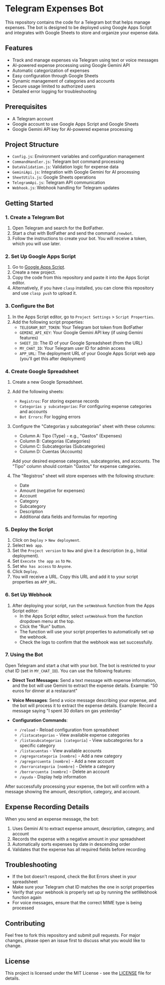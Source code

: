 # Telegram Expenses Bot

This repository contains the code for a Telegram bot that helps manage expenses. The bot is designed to be deployed using Google Apps Script and integrates with Google Sheets to store and organize your expense data.

## Features

- Track and manage expenses via Telegram using text or voice messages
- AI-powered expense processing using Google Gemini API
- Automatic categorization of expenses
- Easy configuration through Google Sheets
- Dynamic management of categories and accounts
- Secure usage limited to authorized users
- Detailed error logging for troubleshooting

## Prerequisites

- A Telegram account
- Google account to use Google Apps Script and Google Sheets
- Google Gemini API key for AI-powered expense processing

## Project Structure

- `Config.js`: Environment variables and configuration management
- `CommandHandler.js`: Telegram bot command processing
- `DataValidation.js`: Validation logic for expense data
- `GeminiApi.js`: Integration with Google Gemini for AI processing
- `SheetUtils.js`: Google Sheets operations
- `TelegramApi.js`: Telegram API communication
- `Webhook.js`: Webhook handling for Telegram updates

## Getting Started

### 1. Create a Telegram Bot

1. Open Telegram and search for the BotFather.
2. Start a chat with BotFather and send the command `/newbot`.
3. Follow the instructions to create your bot. You will receive a token, which you will use later.

### 2. Set Up Google Apps Script

1. Go to [Google Apps Script](https://script.google.com/).
2. Create a new project.
3. Copy the code from this repository and paste it into the Apps Script editor.
4. Alternatively, if you have `clasp` installed, you can clone this repository and use `clasp push` to upload it.

### 3. Configure the Bot

1. In the Apps Script editor, go to `Project Settings` > `Script Properties`.
2. Add the following script properties:
   - `TELEGRAM_BOT_TOKEN`: Your Telegram bot token from BotFather
   - `GEMINI_API_KEY`: Your Google Gemini API key (if using Gemini features)
   - `SHEET_ID`: The ID of your Google Spreadsheet (from the URL)
   - `MY_CHAT_ID`: Your Telegram user ID for admin access
   - `APP_URL`: The deployment URL of your Google Apps Script web app (you'll get this after deployment)

### 4. Create Google Spreadsheet

1. Create a new Google Spreadsheet.
2. Add the following sheets:
   - `Registros`: For storing expense records
   - `Categorías y subcategorías`: For configuring expense categories and accounts
   - `Bot Errors`: For logging errors

3. Configure the "Categorías y subcategorías" sheet with these columns:
   - Column A: Tipo (Type) - e.g., "Gastos" (Expenses)
   - Column B: Categorías (Categories)
   - Column C: Subcategorías (Subcategories)
   - Column D: Cuentas (Accounts)

   Add your desired expense categories, subcategories, and accounts. The "Tipo" column should contain "Gastos" for expense categories.

4. The "Registros" sheet will store expenses with the following structure:
   - Date
   - Amount (negative for expenses)
   - Account
   - Category
   - Subcategory
   - Description
   - Additional data fields and formulas for reporting

### 5. Deploy the Script

1. Click on `Deploy` > `New deployment`.
2. Select `Web app`.
3. Set the `Project version` to `New` and give it a description (e.g., Initial deployment).
4. Set `Execute the app as` to `Me`.
5. Set `Who has access` to `Anyone`.
6. Click `Deploy`.
7. You will receive a URL. Copy this URL and add it to your script properties as `APP_URL`.

### 6. Set Up Webhook

1. After deploying your script, run the `setWebhook` function from the Apps Script editor:
   - In the Apps Script editor, select `setWebhook` from the function dropdown menu at the top.
   - Click the "Run" button.
   - The function will use your script properties to automatically set up the webhook.
   - Check the logs to confirm that the webhook was set successfully.

### 7. Using the Bot

Open Telegram and start a chat with your bot. The bot is restricted to your chat ID (set in `MY_CHAT_ID`). You can use the following features:

- **Direct Text Messages**:
  Send a text message with expense information, and the bot will use Gemini to extract the expense details.
  Example: "50 euros for dinner at a restaurant"

- **Voice Messages**:
  Send a voice message describing your expense, and the bot will process it to extract the expense details.
  Example: Record a message saying "I spent 30 dollars on gas yesterday"

- **Configuration Commands**:
  - `/reload` - Reload configuration from spreadsheet
  - `/listacategorias` - View available expense categories
  - `/listasubcategorias [categoría]` - View subcategories for a specific category
  - `/listacuentas` - View available accounts
  - `/agregarcategoria [nombre]` - Add a new category
  - `/agregarcuenta [nombre]` - Add a new account
  - `/borrarcategoria [nombre]` - Delete a category
  - `/borrarcuenta [nombre]` - Delete an account
  - `/ayuda` - Display help information

After successfully processing your expense, the bot will confirm with a message showing the amount, description, category, and account.

## Expense Recording Details

When you send an expense message, the bot:

1. Uses Gemini AI to extract expense amount, description, category, and account
2. Records the expense with a negative amount in your spreadsheet
3. Automatically sorts expenses by date in descending order
4. Validates that the expense has all required fields before recording

## Troubleshooting

- If the bot doesn't respond, check the Bot Errors sheet in your spreadsheet
- Make sure your Telegram chat ID matches the one in script properties
- Verify that your webhook is properly set up by running the setWebhook function again
- For voice messages, ensure that the correct MIME type is being processed

## Contributing

Feel free to fork this repository and submit pull requests. For major changes, please open an issue first to discuss what you would like to change.

## License

This project is licensed under the MIT License - see the [LICENSE](LICENSE) file for details.
